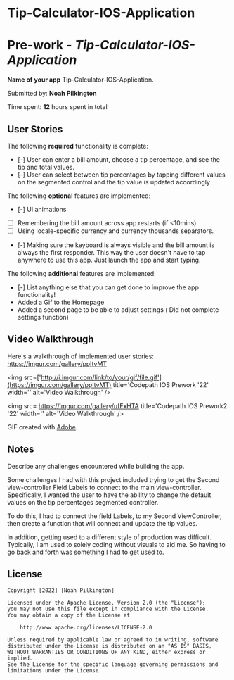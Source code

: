 # Tip-Calculator-IOS-Application
# Pre-work - *Tip-Calculator-IOS-Application*

**Name of your app** Tip-Calculator-IOS-Application.

Submitted by: **Noah Pilkington**

Time spent: **12** hours spent in total

## User Stories

The following **required** functionality is complete:

* [-] User can enter a bill amount, choose a tip percentage, and see the tip and total values.
* [-] User can select between tip percentages by tapping different values on the segmented control and the tip value is updated accordingly

The following **optional** features are implemented:

* [-] UI animations
* [ ] Remembering the bill amount across app restarts (if <10mins)
* [ ] Using locale-specific currency and currency thousands separators.
* [-] Making sure the keyboard is always visible and the bill amount is always the first responder. This way the user doesn't have to tap anywhere to use this app. Just launch the app and start typing.

The following **additional** features are implemented:

- [-] List anything else that you can get done to improve the app functionality!
- Added a Gif to the Homepage
- Added a second page to be able to adjust settings ( Did not complete settings function)

## Video Walkthrough

Here's a walkthrough of implemented user stories:
https://imgur.com/gallery/ppltvMT


<img src=['http://i.imgur.com/link/to/your/gif/file.gif'](https://imgur.com/gallery/ppltvMT) title='Codepath IOS Prework '22' width='' alt='Video Walkthrough' />


<img src= https://imgur.com/gallery/ufFxHTA title='Codepath IOS Prework2 '22' width='' alt='Video Walkthrough' />

GIF created with [Adobe](https://www.adobe.com/express/feature/video/convert/video-to-gif).

## Notes

Describe any challenges encountered while building the app.

Some challenges I had with this project included trying to get the Second view-controller Field Labels to connect to the main view-controller. 
Specifically, I wanted the user to have the ability to change the default values on the tip percentages segmented controller. 

To do this, I had to connect the field Labels, to my Second ViewController, then create a function that will connect and update the tip values. 

In addition, getting used to a different style of production was difficult. Typically, I am used to solely coding without visuals to aid me. So having to go back and forth was something I had to get used to. 
## License

    Copyright [2022] [Noah Pilkington]

    Licensed under the Apache License, Version 2.0 (the "License");
    you may not use this file except in compliance with the License.
    You may obtain a copy of the License at

        http://www.apache.org/licenses/LICENSE-2.0

    Unless required by applicable law or agreed to in writing, software
    distributed under the License is distributed on an "AS IS" BASIS,
    WITHOUT WARRANTIES OR CONDITIONS OF ANY KIND, either express or implied.
    See the License for the specific language governing permissions and
    limitations under the License.
